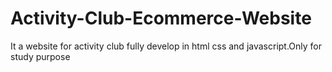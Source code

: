 # Activity-Club-Ecommerce-Website
It a website for activity club fully develop in html css and javascript.Only for study purpose
